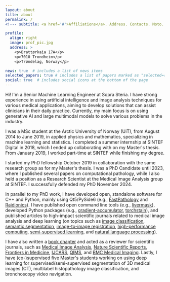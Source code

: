 ```yaml
---
layout: about
title: about
permalink: /
<!--- subtitle: <a href='#'>Affiliations</a>. Address. Contacts. Moto. Etc. --->

profile:
  align: right
  image: prof_pic.jpg
  address: >
    <p>Brattørkaia 17A</p>
    <p>7010 Trondheim</p>
    <p>Trøndelag, Norway</p>

news: true  # includes a list of news items
selected_papers: true # includes a list of papers marked as "selected={true}"
social: true  # includes social icons at the bottom of the page
---
```


Hi! I'm a Senior Machine Learning Engineer at Sopra Steria. I have strong experience in using
artificial intelligence and image analysis techniques for various medical applications, aiming to
develop solutions that can assist clinicians in their daily practice. Currently, my main focus is on
using generative AI and large multimodal models to solve various problems in the industry.

I was a MSc student at the Arctic University of Norway (UiT), from August 2014 to June 2019,
in applied physics and mathematics, specializing in machine learning and statistics. I completed
a summer internship at SINTEF Digital in 2018, which I ended up collaborating with on my Master's
thesis. From January 2019, I worked part-time at SINTEF while finishing my degree.

I started my PhD fellowship October 2019 in collaboration with the same research group as for
my Master's thesis. I was a PhD Candidate until 2023, where I published several papers on 
computational pathology, while I also held a position as a Research Scientist at the Medical
Image Analysis group at SINTEF. I successfully defended my PhD November 2024.

In parallel to my PhD work, I have developed open, standalone software for C++ and Python, mainly
using Qt5/PySide6 (e.g., [FastPathology](https://github.com/AICAN-Research/FAST-Pathology) and
[Raidionics](https://raidionics.github.io/)). I have published open command line tools
(e.g., [livermask](https://github.com/andreped/livermask)), developed Python packages (e.g.,
[gradient-accumulator](https://pypi.org/project/gradient-accumulator/0.2.2/),
[torchstain](https://github.com/EIDOSLAB/torchstain)),
and published articles to high-impact scientific journals related to medical image analysis and
deep learning (on topics such as
[image classification](https://www.frontiersin.org/articles/10.3389/fmed.2022.971873/full),
[semantic segmentation](https://www.frontiersin.org/articles/10.3389/fradi.2021.711514/full),
[image-to-image registration](https://journals.plos.org/plosone/article?id=10.1371/journal.pone.0282110),
[high-performance computing](https://ieeexplore.ieee.org/document/9399433),
[semi-supervised learning](https://journals.plos.org/plosone/article?id=10.1371/journal.pone.0266147),
and [natural language processing](https://ieeexplore.ieee.org/abstract/document/9669410)).

I have also written a [book chapter](https://link.springer.com/chapter/10.1007/978-3-030-98950-7_21)
and acted as a reviewer for scientific journals, such as 
[Medical Image Analysis](https://www.sciencedirect.com/journal/medical-image-analysis),
[Nature Scientific Reports](https://www.nature.com/srep/),
[Frontiers in Medicine](https://www.frontiersin.org/journals/medicine),
[IJCARS](https://www.springer.com/journal/11548),
[QIMS](https://qims.amegroups.com/), and
[BMC Medical Imaging](https://bmcmedimaging.biomedcentral.com).
Lastly, I have (co-)supervised five Master's students working on using deep learning for
supervised/semi-supervised segmentation of 3D medical images (CT), multilabel
histopathology image classification, and bronchoscopy video navigation.
